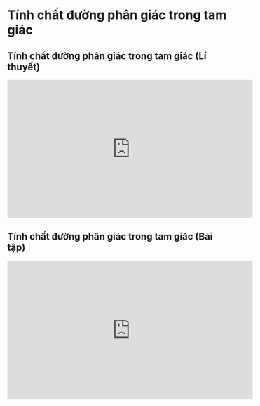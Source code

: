 # Tính chất đường phân giác trong tam giác
## Tính chất đường phân giác trong tam giác (Lí thuyết)
<iframe width="560" height="315" src="https://www.youtube.com/embed/PYQgGcftnJk?si=qIpstPTpUkYagiXt" title="YouTube video player" frameborder="0" allow="accelerometer; autoplay; clipboard-write; encrypted-media; gyroscope; picture-in-picture; web-share" referrerpolicy="strict-origin-when-cross-origin" allowfullscreen></iframe>

## Tính chất đường phân giác trong tam giác (Bài tập)
<iframe width="560" height="315" src="https://www.youtube.com/embed/rsBWDfXHwf4?si=5vTSx2UtvDeDTh9K" title="YouTube video player" frameborder="0" allow="accelerometer; autoplay; clipboard-write; encrypted-media; gyroscope; picture-in-picture; web-share" referrerpolicy="strict-origin-when-cross-origin" allowfullscreen></iframe>